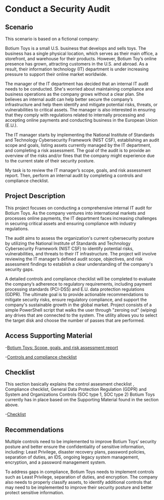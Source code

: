 <h1>Conduct a Security Audit</h1>

<h2>Scenario</h2>

 This scenario is based on a fictional company:

Botium Toys is a small U.S. business that develops and sells toys. The business has a single physical location, which serves as their main office, a storefront, and warehouse for their products. However, Botium Toy’s online presence has grown, attracting customers in the U.S. and abroad. As a result, their information technology (IT) department is under increasing pressure to support their online market worldwide. 

The manager of the IT department has decided that an internal IT audit needs to be conducted. She's worried about maintaining compliance and business operations as the company grows without a clear plan. She believes an internal audit can help better secure the company’s infrastructure and help them identify and mitigate potential risks, threats, or vulnerabilities to critical assets. The manager is also interested in ensuring that they comply with regulations related to internally processing and accepting online payments and conducting business in the European Union (E.U.).   

The IT manager starts by implementing the National Institute of Standards and Technology Cybersecurity Framework (NIST CSF), establishing an audit scope and goals, listing assets currently managed by the IT department, and completing a risk assessment. The goal of the audit is to provide an overview of the risks and/or fines that the company might experience due to the current state of their security posture.

My task is to review the IT manager’s scope, goals, and risk assessment report. Then, perform an internal audit by completing a controls and compliance checklist.

<h2>Project Description</h2>

This project focuses on conducting a comprehensive internal IT audit for Botium Toys. As the company ventures into international markets and processes online payments, the IT department faces increasing challenges in securing critical assets and ensuring compliance with industry regulations.

The audit aims to assess the organization's current cybersecurity posture by utilizing the National Institute of Standards and Technology Cybersecurity Framework (NIST CSF) to identify potential risks, vulnerabilities, and threats to their IT infrastructure. The project will involve reviewing the IT manager’s defined audit scope, objectives, and risk assessment findings to establish a clear understanding of the company's security gaps.

A detailed controls and compliance checklist will be completed to evaluate the company’s adherence to regulatory requirements, including payment processing standards (PCI-DSS) and E.U. data protection regulations (GDPR). The ultimate goal is to provide actionable recommendations to mitigate security risks, ensure regulatory compliance, and support the company's sustainable growth in the global market.
Project consists of a simple PowerShell script that walks the user through "zeroing out" (wiping) any drives that are connected to the system. The utility allows you to select the target disk and choose the number of passes that are performed. 

<h2>Access Supporting Material</h2>

-[Botium Toys: Scope, goals, and risk assessment report](https://docs.google.com/document/d/1s2u_RuhRAI40JSh-eZHvaFsV1ZMxcNSWXifHDTOsgFc/template/preview#heading=h.evidx83t54sc)

-[Controls and compliance checklist](https://docs.google.com/document/d/10NoXfyE3ZSiHFqiTE0fINL3xdPvTZq0j0VwnFEM0N3g/template/preview#heading=h.87tykp1u0l36)




<h2>Checklist</h2>

This section basically explains the control assesment checklist , Compliance checklist, General Data Protection Regulation (GDPR) and System and Organizations Controls (SOC type 1, SOC type 2) Botium Toys currently has in place based on the Supporting Material found in the section above.


-[Checklist](https://docs.google.com/document/d/1dn33WrUjm3c4mbB3G8C1Q3_Wr0Td075rL2j7LgxWWd0/edit?tab=t.0)

<h2>Recommendations</h2>
Multiple controls need to be implemented to improve Botium Toys’ security posture and better ensure the confidentiality of sensitive information, including: Least Privilege, disaster recovery plans, password policies, separation of duties, an IDS, ongoing legacy system management, encryption, and a password management system.

To address gaps in compliance, Botium Toys needs to implement controls such as Least Privilege, separation of duties, and encryption. The company also needs to properly classify assets, to identify additional controls that may need to be implemented to improve their security posture and better protect sensitive information.


